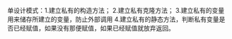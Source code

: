 单设计模式：1.建立私有的构造方法；
           2.建立私有克隆方法；
           3.建立私有的变量用来储存所建立的变量，防止外部调用
           4.建立私有的静态方法，判断私有变量是否已经赋值，如果没有那便赋值，如果已经赋值就放弃返回。
